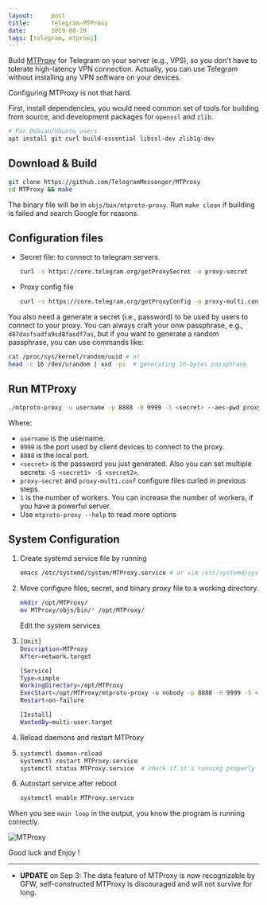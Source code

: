 ```yaml
---
layout:     post
title:      Telegram-MTProxy
date:       2019-08-29
tags: [telegram, mtproxy]
---
```


Build [MTProxy](https://github.com/TelegramMessenger/MTProxy) for Telegram on your server (e.g., VPS), so you don't have to tolerate high-latency VPN connection. Actually, you can use Telegram without installing any VPN software on your devices. 

Configuring MTProxy is not that hard.

First, install dependencies, you would need common set of tools for building from source, and development packages for `openssl` and `zlib`.

```bash
# For Debian/Ubuntu users
apt install git curl build-essential libssl-dev zlib1g-dev 
```

## Download & Build

```bash
git clone https://github.com/TelegramMessenger/MTProxy
cd MTProxy && make 
```

The binary file will be in `objs/bin/mtproto-proxy`. Run  `make clean` if building is failed and search Google for reasons. 

## Configuration files

* Secret file: to connect to telegram servers.

  ```bash
  curl -s https://core.telegram.org/getProxySecret -o proxy-secret
  ```

* Proxy config file

  ```bash
  curl -s https://core.telegram.org/getProxyConfig -o proxy-multi.conf
  ```

You also need a generate a secret (i.e., password) to be used by users to connect to your proxy. You can always craft your onw passphrase, e.g., `d87dasfsadfa9sd8fasdf7as`, but if you want to generate a random passphrase, you can use commands like:

```bash
cat /proc/sys/kernel/random/uuid # or 
head -c 16 /dev/urandom | xxd -ps  # generating 16-bytes passphrase	
```

## Run MTProxy

```bash
./mtproto-proxy -u username -p 8888 -H 9999 -S <secret> --aes-pwd proxy-secret proxy-multi.conf -M 1
```

Where: 

* `username` is the username.
* `9999` is the port used by client devices to connect to the proxy.
* `8888` is the local port.
* `<secret>` is the password you just generated. Also you can set multiple secrets: `-S <secret1> -S <secret2>`.
* `proxy-secret` and `proxy-multi.conf` configure files curled in previous steps.
* `1` is the number of workers. You can increase the number of workers, if you have a powerful server.
* Use `mtproto-proxy --help` to read more options



## System Configuration 

1. Create systemd service file by running 

   ```bash
   emacs /etc/systemd/system/MTProxy.service # or vim /etc/systemd/system/MTProxy.service
   ```

2. Move configure files, secret, and binary proxy file to a working directory. 

   ```bash
   mkdir /opt/MTProxy/
   mv MTProxy/objs/bin/* /opt/MTProxy/
   ```

   Edit the system services

3. ```bash
   [Unit]
   Description=MTProxy
   After=network.target
   
   [Service]
   Type=simple
   WorkingDirectory=/opt/MTProxy
   ExecStart=/opt/MTProxy/mtproto-proxy -u nobody -p 8888 -H 9999 -S <passphrase> --aes-pwd proxy-secret proxy-multi.conf -M 0
   Restart=on-failure
   
   [Install]
   WantedBy=multi-user.target
   ```

3. Reload daemons and restart MTProxy

4. ```bash
   systemctl daemon-reload
   systemctl restart MTProxy.service
   systemctl status MTProxy.service  # check if it's running properly
   ```

4. Autostart service after reboot

   ```bash
   systemctl enable MTProxy.service
   ```


When you see `main loop` in the output, you know the program is running correctly. 

![MTProxy]({{site.baseurl}}/assets/img/mtproxy.png)

Good luck and Enjoy !


----- 
* **UPDATE** on Sep 3: The data feature of MTProxy is now recognizable by GFW, self-constructed MTProxy is discouraged and will not survive for long.


